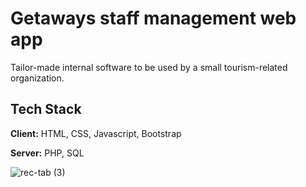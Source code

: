 # Getaways staff management web app

Tailor-made internal software to be used by a small tourism-related organization. 


## Tech Stack

**Client:** HTML, CSS, Javascript, Bootstrap

**Server:** PHP, SQL

![rec-tab (3)](https://user-images.githubusercontent.com/62842853/167224473-e9044567-7d48-4fb7-bf35-f55479eac506.gif)
